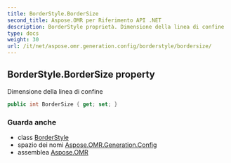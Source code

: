 ```yaml
---
title: BorderStyle.BorderSize
second_title: Aspose.OMR per Riferimento API .NET
description: BorderStyle proprietà. Dimensione della linea di confine
type: docs
weight: 30
url: /it/net/aspose.omr.generation.config/borderstyle/bordersize/
---
```

## BorderStyle.BorderSize property

Dimensione della linea di confine

```csharp
public int BorderSize { get; set; }
```

### Guarda anche

* class [BorderStyle](../)
* spazio dei nomi [Aspose.OMR.Generation.Config](../../borderstyle/)
* assemblea [Aspose.OMR](../../../)


